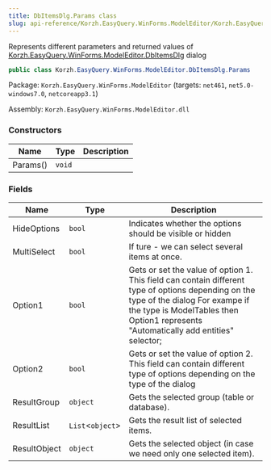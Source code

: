 ```yaml
---
title: DbItemsDlg.Params class
slug: api-reference/Korzh.EasyQuery.WinForms.ModelEditor/Korzh.EasyQuery.WinForms.ModelEditor namespace/dbitemsdlg-params-class
---
```



Represents different parameters and returned values of [Korzh.EasyQuery.WinForms.ModelEditor.DbItemsDlg](/api-reference/korzh-easyquery-winforms-modeleditor/korzh-easyquery-winforms-modeleditor-namespace/dbitemsdlg-class) dialog
```csharp
public class Korzh.EasyQuery.WinForms.ModelEditor.DbItemsDlg.Params

```
Package: `Korzh.EasyQuery.WinForms.ModelEditor` (targets: `net461`, `net5.0-windows7.0`, `netcoreapp3.1`)

Assembly: `Korzh.EasyQuery.WinForms.ModelEditor.dll`

### Constructors

| Name | Type | Description | 
| --- | --- | --- | 
| Params() | `void` |  | 


### Fields

| Name | Type | Description | 
| --- | --- | --- | 
| HideOptions | `bool` | Indicates whether the options should be visible or hidden | 
| MultiSelect | `bool` | If ture - we can select several items at once. | 
| Option1 | `bool` | Gets or set the value of option 1. This field can contain different type of options depending on the type of the dialog  For exampe if the type is ModelTables then Option1 represents "Automatically add entities" selector; | 
| Option2 | `bool` | Gets or set the value of option 2. This field can contain different type of options depending on the type of the dialog | 
| ResultGroup | `object` | Gets the selected group (table or database). | 
| ResultList | `List`&lt;`object`&gt; | Gets the result list of selected items. | 
| ResultObject | `object` | Gets the selected object (in case we need only one selected item). |